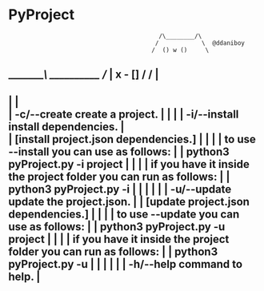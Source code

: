 # PyProject


                                              /\________/\ 
                                             /            \  @ddaniboy
                                            /  () w ()     \ 
____________________________________________\  __________  /_____________________________________
| x - []                                     \/          \/                                     |
-------------------------------------------------------------------------------------------------
|                                                                                               |        
|       -c/--create     create a project.                                                       |
|                                                                                               |
|       -i/--install    install dependencies.                                                   |                                    
|                       [install project.json dependencies.]                                    |
|                                                                                               |
|                       to use --install you can use as follows:                                |
|                       python3 pyProject.py -i project                                         |
|                                                                                               |
|                       if you have it inside the project folder you can run as follows:        |
|                       python3 pyProject.py -i                                                 |
|                                                                                               |
|                                                                                               |
|       -u/--update     update the project.json.                                                |
|                       [update project.json dependencies.]                                     |
|                                                                                               |
|                       to use --update you can use as follows:                                 |
|                       python3 pyProject.py -u project                                         |
|                                                                                               |
|                       if you have it inside the project folder you can run as follows:        |
|                       python3 pyProject.py -u                                                 |
|                                                                                               |
|                                                                                               |
|       -h/--help       command to help.                                                        |
-------------------------------------------------------------------------------------------------
